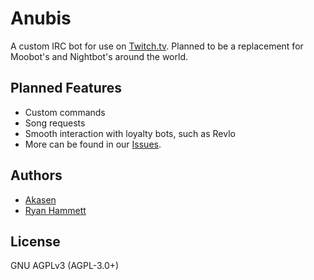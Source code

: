 # Anubis 

A custom IRC bot for use on [Twitch.tv](https://www.twitch.tv/). Planned to be a replacement for Moobot's and Nightbot's around the world.

## Planned Features
 * Custom commands
 * Song requests
 * Smooth interaction with loyalty bots, such as Revlo
 * More can be found in our [Issues](https://github.com/Akasen/Anubis/issues).

## Authors
 * [Akasen](https://github.com/Akasen)
 * [Ryan Hammett](https://github.com/Larke12)

## License

GNU AGPLv3 (AGPL-3.0+)
